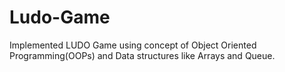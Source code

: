 # Ludo-Game
Implemented LUDO Game using concept
of Object Oriented Programming(OOPs) and
Data structures like Arrays and Queue.
